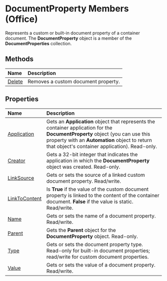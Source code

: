 
# DocumentProperty Members (Office)
Represents a custom or built-in document property of a container document. The  **DocumentProperty** object is a member of the **DocumentProperties** collection.

## Methods



|**Name**|**Description**|
|:-----|:-----|
| [Delete](2a9ac097-0156-007f-2b4b-62a34b240f71.md)|Removes a custom document property.|

## Properties



|**Name**|**Description**|
|:-----|:-----|
| [Application](7ab10408-c796-92de-8603-ce67c5f0af34.md)|Gets an  **Application** object that represents the container application for the **DocumentProperty** object (you can use this property with an **Automation** object to return that object's container application). Read-only.|
| [Creator](ebe1203f-7aed-266e-0701-00da74da7066.md)|Gets a 32-bit integer that indicates the application in which the  **DocumentProperty** object was created. Read-only.|
| [LinkSource](3e3a6ebc-615a-298e-c40f-cbb6d5cf63e3.md)|Gets or sets the source of a linked custom document property. Read/write.|
| [LinkToContent](062df6df-cdee-81fc-3244-e229dacaa64e.md)|Is  **True** if the value of the custom document property is linked to the content of the container document. **False** if the value is static. Read/write.|
| [Name](b609c38e-71ca-e019-9852-fc7811dc798f.md)|Gets or sets the name of a document property. Read/write.|
| [Parent](4d6e4c41-09d2-7e0b-c35b-fde629c53c46.md)|Gets the  **Parent** object for the **DocumentProperty** object. Read-only.|
| [Type](a6a18498-7a71-b2fb-f037-195bddd70573.md)|Gets or sets the document property type. Read-only for built-in document properties; read/write for custom document properties.|
| [Value](2d66f8f7-0dfd-e3df-168f-1ca0dfbb0e70.md)|Gets or sets the value of a document property. Read/write.|
